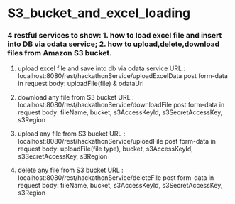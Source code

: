 # S3_bucket_and_excel_loading
### 4 restful services to show: 1. how to load excel file and insert into DB via odata service; 2. how to upload,delete,download files from Amazon S3 bucket.

1. upload excel file and save into db via odata service
	 URL : localhost:8080/rest/hackathonService/uploadExcelData
	 post form-data in request body:  uploadFile(file) & odataUrl
  
2. download any file from S3 bucket
	 URL : localhost:8080/rest/hackathonService/downloadFile
	 post form-data in request body:  fileName, bucket, s3AccessKeyId, s3SecretAccessKey, s3Region
  
3. upload any file from S3 bucket
	 URL : localhost:8080/rest/hackathonService/uploadFile
	 post form-data in request body:  uploadFile(file type), bucket, s3AccessKeyId, s3SecretAccessKey, s3Region
  
4. delete any file from S3 bucket
	 URL : localhost:8080/rest/hackathonService/deleteFile
	 post form-data in request body:  fileName, bucket, s3AccessKeyId, s3SecretAccessKey, s3Region
